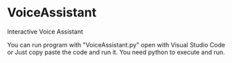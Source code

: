 # VoiceAssistant
Interactive Voice Assistant

You can run program with "VoiceAssistant.py" open with Visual Studio Code or Just copy paste the code and run it.
You need python to execute and run.
